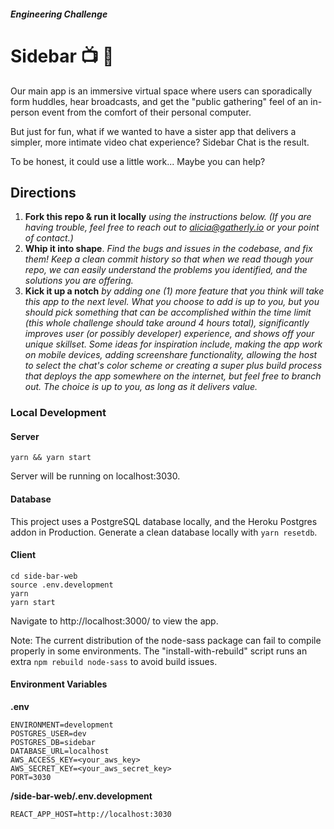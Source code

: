 ##### _Engineering Challenge_
# Sidebar  📺 💬

Our main app is an immersive virtual space where users can sporadically form huddles, hear broadcasts, and get the "public gathering" feel of an in-person event from the comfort of their personal computer. 

But just for fun, what if we wanted to have a sister app that delivers a simpler, more intimate video chat experience? Sidebar Chat is the result. 

To be honest, it could use a little work... Maybe you can help?


## Directions
1. **Fork this repo & run it locally** _using the instructions below. (If you are having trouble, feel free to reach out to alicia@gatherly.io or your point of contact.)_
2. **Whip it into shape**. _Find the bugs and issues in the codebase, and fix them! Keep a clean commit history so that when we read though your repo, we can easily understand the problems you identified, and the solutions you are offering._ 
3. **Kick it up a notch** _by adding one (1) more feature that you think will take this app to the next level. What you choose to add is up to you, but you should pick something that can be accomplished within the time limit (this whole challenge should take around 4 hours total), significantly improves user (or possibly developer) experience, and shows off your unique skillset. Some ideas for inspiration include, making the app work on mobile devices, adding screenshare functionality, allowing the host to select the chat's color scheme or creating a super plus build process that deploys the app somewhere on the internet, but feel free to branch out. The choice is up to you, as long as it delivers value._ 

### Local Development
#### Server
```
yarn && yarn start
```
Server will be running on localhost:3030.

#### Database
This project uses a PostgreSQL database locally, and the Heroku Postgres addon in Production.
Generate a clean database locally with `yarn resetdb`.

#### Client
```
cd side-bar-web
source .env.development
yarn
yarn start 
```

Navigate to http://localhost:3000/ to view the app.

Note: The current distribution of the node-sass package can fail to compile properly in some environments. The "install-with-rebuild" script runs an extra `npm rebuild node-sass` to avoid build issues.


#### Environment Variables
**.env**
```
ENVIRONMENT=development
POSTGRES_USER=dev
POSTGRES_DB=sidebar
DATABASE_URL=localhost
AWS_ACCESS_KEY=<your_aws_key>
AWS_SECRET_KEY=<your_aws_secret_key>
PORT=3030
```

**/side-bar-web/.env.development**
```
REACT_APP_HOST=http://localhost:3030
```
